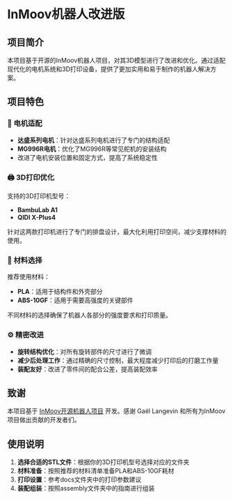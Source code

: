 # InMoov机器人改进版

## 项目简介

本项目基于开源的InMoov机器人项目，对其3D模型进行了改进和优化。通过适配现代化的电机系统和3D打印设备，提供了更加实用和易于制作的机器人解决方案。

## 项目特色

### 🔧 电机适配
- **达盛系列电机**：针对达盛系列电机进行了专门的结构适配
- **MG996R电机**：优化了MG996R等常见舵机的安装结构
- 改进了电机安装位置和固定方式，提高了系统稳定性

### 🖨️ 3D打印优化
支持的3D打印机型号：
- **BambuLab A1**
- **QIDI X-Plus4**

针对这两款打印机进行了专门的排盘设计，最大化利用打印空间，减少支撑材料的使用。

### 🧱 材料选择
推荐使用材料：
- **PLA**：适用于结构件和外壳部分
- **ABS-10GF**：适用于需要高强度的关键部件

不同材料的选择确保了机器人各部分的强度要求和打印质量。

### ⚙️ 精密改进
- **旋转结构优化**：对所有旋转部件的尺寸进行了微调
- **减少后处理工作**：通过精确的尺寸控制，最大程度减少打印后的打磨工作量
- **装配友好**：改进了零件间的配合公差，提高装配效率

## 致谢

本项目基于 [InMoov开源机器人项目](http://inmoov.fr/) 开发。感谢 Gaël Langevin 和所有为InMoov项目做出贡献的开发者们。

## 使用说明

1. **选择合适的STL文件**：根据你的3D打印机型号选择对应的文件夹
2. **材料准备**：按照推荐的材料清单准备PLA和ABS-10GF耗材
3. **打印设置**：参考docs文件夹中的打印参数建议
4. **装配组装**：按照assembly文件夹中的指南进行组装
